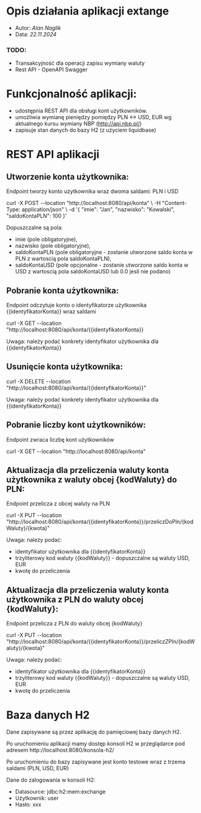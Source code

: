 # Opis działania aplikacji extange
* Autor: _Alan Naglik_
* Data: _22.11.2024_

### TODO:
* Transakcyjność dla operacji zapisu wymiany waluty
* Rest API - OpenAPI Swagger

# Funkcjonalność aplikacji:
* udostępnia REST API dla obsługi kont użytkowników. 
* umożliwia wymianę pieniędzy pomiędzy PLN <-> USD, EUR wg aktualnego kursu wymiany NBP (http://api.nbp.pl/)
* zapisuje stan danych do bazy H2 (z użyciem liquidbase)

# REST API aplikacji
## Utworzenie konta użytkownika:
Endpoint tworzy konto użytkownika wraz dwoma saldami: PLN i USD

curl -X POST --location "http://localhost:8080/api/konta" 
\ -H "Content-Type: application/json" 
\ -d '{ "imie": "Jan", "nazwisko": "Kowalski", "saldoKontaPLN": 100 }'

Dopuszczalne są pola: 
- imie (pole obligatoryjne),
- nazwisko (pole obligatoryjne), 
- saldoKontaPLN (pole obligatoryjne - zostanie utworzone saldo konta w PLN z wartoscią pola saldoKontaPLN),
- saldoKontaUSD (pole opcjonalne - zostanie utworzone saldo konta w USD z wartoscią pola saldoKontaUSD lub 0.0 jesli nie podano)



## Pobranie konta użytkownika:
Endpoint odczytuje konto o identyfikatorze użytkownika {{identyfikatorKonta}} wraz saldami

curl -X GET --location "http://localhost:8080/api/konta/{{identyfikatorKonta}}

Uwaga: należy podać konkrety identyfikator użytkownika dla {{identyfikatorKonta}}

## Usunięcie konta użytkownika:
curl -X DELETE --location "http://localhost:8080/api/konta/{{identyfikatorKonta}}"

Uwaga: należy podać konkrety identyfikator użytkownika dla {{identyfikatorKonta}}

## Pobranie liczby kont użytkowników:
Endpoint zwraca liczbę kont użytkowników

curl -X GET --location "http://localhost:8080/api/konta"

## Aktualizacja dla przeliczenia waluty konta użytkownika z waluty obcej {kodWaluty} do PLN:
Endpoint przelicza z obcej waluty na PLN

curl -X PUT --location "http://localhost:8080/api/konta/{{identyfikatorKonta}}/przeliczDoPln/{kodWaluty}/{kwota}"

Uwaga: należy podać:
- identyfikator użytkownika dla {{identyfikatorKonta}} 
- trzyliterowy kod waluty {{kodWaluty}} - dopuszczalne są waluty USD, EUR
- kwotę do przeliczenia

## Aktualizacja dla przeliczenia waluty konta użytkownika z PLN do waluty obcej {kodWaluty}:
Endpoint przelicza z PLN do waluty obcej {kodWaluty}

curl -X PUT --location "http://localhost:8080/api/konta/{{identyfikatorKonta}}/przeliczZPln/{kodWaluty}/{kwota}"

Uwaga: należy podać:
- identyfikator użytkownika dla {{identyfikatorKonta}}
- trzyliterowy kod waluty {{kodWaluty}} - dopuszczalne są waluty USD, EUR
- kwotę do przeliczenia



# Baza danych H2
Dane zapisywane są przez aplikację do pamięciowej bazy danych H2.

Po uruchomieniu aplikacji mamy dostęp konsoli H2 w przeglądarce pod adresem http://localhost:8080/konsola-h2/

Po uruchomieniu do bazy zapisywane jest konto testowe wraz z trzema saldami (PLN, USD, EUR)

Dane do zalogowania w konsoli H2:

* Datasource: jdbc:h2:mem:exchange
* Użytkownik: user
* Hasło: xxx

